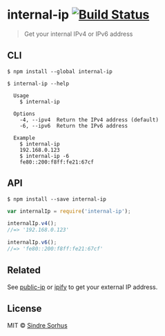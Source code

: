 # internal-ip [![Build Status](https://travis-ci.org/sindresorhus/internal-ip.svg?branch=master)](https://travis-ci.org/sindresorhus/internal-ip)

> Get your internal IPv4 or IPv6 address


## CLI

```
$ npm install --global internal-ip
```

```
$ internal-ip --help

  Usage
    $ internal-ip

  Options
    -4, --ipv4  Return the IPv4 address (default)
    -6, --ipv6  Return the IPv6 address

  Example
    $ internal-ip
    192.168.0.123
    $ internal-ip -6
    fe80::200:f8ff:fe21:67cf
```


## API

```
$ npm install --save internal-ip
```

```js
var internalIp = require('internal-ip');

internalIp.v4();
//=> '192.168.0.123'

internalIp.v6();
//=> 'fe80::200:f8ff:fe21:67cf'
```


## Related

See [public-ip](https://github.com/sindresorhus/public-ip) or [ipify](https://github.com/sindresorhus/ipify) to get your external IP address.


## License

MIT © [Sindre Sorhus](http://sindresorhus.com)
